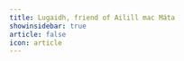 ```yaml
---
title: Lugaidh, friend of Ailill mac Máta 
showinsidebar: true 
article: false 
icon: article 
---
```

